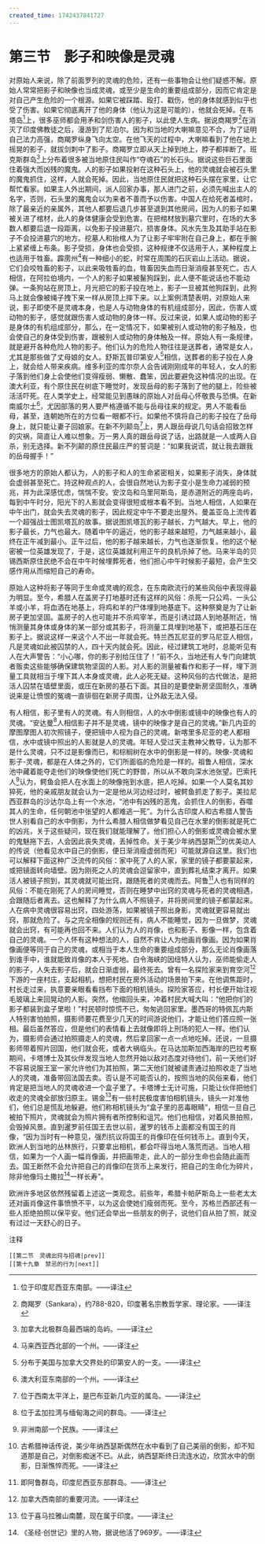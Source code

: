 ```yaml
---
created_time: 1742437841727
---
```

# 第三节　影子和映像是灵魂

对原始人来说，除了前面罗列的灵魂的危险，还有一些事物会让他们疑惑不解。原始人常常把影子和映像也当成灵魂，或至少是生命的重要组成部分，因而它肯定是对自己产生危险的一个根源。如果它被踩踏、殴打、戳伤，他的身体就感到似乎也受了伤害。如果它彻底离开了他的身体（他认为这是可能的），他就会死掉。在韦塔岛[^20]上，很多巫师都会用矛和剑伤害人的影子，以此使人生病。据说商羯罗[^21]在消灭了印度佛教徒之后，漫游到了尼泊尔。因为和当地的大喇嘛意见不合，为了证明自己法力高强，商羯罗纵身飞向太空。在他飞天的过程中，大喇嘛看到了他在地上摇晃的影子，就拔剑刺中了影子。商羯罗立即从天上掉到地上，脖子都摔断了。班克斯群岛[^22]上分布着很多被当地原住民叫作“夺魂石”的长石头。据说这些巨石里面住着强大而凶残的魔鬼。人的影子如果投射在这种石头上，他的灵魂就会被石头里的魔鬼抓住，这样，人就会死掉。因此，当地原住民就把这种石头摆在家里，让它帮忙看家。如果主人外出期间，派人回家办事，那人进门之前，必须先喊出主人的名字，否则，石头里的魔鬼会以为来者不善而予以伤害。中国人在给死者盖棺时，除了最亲近的亲属外，其他人都要后退几步甚至退到其他房间，因为人的影子如果被关进了棺材，此人的身体健康会受到危害。在把棺材放到墓穴里时，在场的大多数人都要后退一段距离，以免影子投进墓穴，损害身体。风水先生及其助手站在影子不会投进墓穴的地方。挖墓人和抬棺人为了让影子牢牢附在自己身上，都在手腕上紧紧缠上布条。影子受损，身体也会受损，这种规律不仅适用于人，某种程度上也适用于牲畜。霹雳州[^23]有一种细小的蛇，时常在周围的石灰岩山上活动。据说，它们会咬牲畜的影子，以此来吸牲畜的血，牲畜因失血而日渐消瘦甚至死亡。古人相信，在阿拉伯境内，一个人的影子如果被鬣狗踩到，此人便不能说话也不能动弹。一条狗站在房顶上，月光把它的影子投在地上，影子一旦被其他狗踩到，此狗马上就会像被绳子拽下来一样从房顶上摔下来。以上案例清楚表明，对原始人来说，影子即使不是灵魂本身，也是人与动物身体的有机组成部分，因此，伤害人或动物的影子，感觉就跟伤害人或动物的身体一样。反过来说，如果人或动物的影子是身体的有机组成部分，那么，在一定情况下，如果被别人或动物的影子触及，也会使自己的身体受到伤害，跟被别人或动物的身体触及一样。原始人有一条规律，就是避开各种危险人物的影子。他们认为的危险人物往往是送葬者，通常是女人，尤其是那些做了丈母娘的女人。舒斯瓦普印第安人[^24]相信，送葬者的影子投在人身上，就会给人带来疾病。维多利亚的库尔奈人会告诫刚刚成年的年轻人，女人的影子落到他们身上会使他们变得瘦弱、懒散、蠢笨，因此要避免这种情况的出现。在澳大利亚，有个原住民在树底下睡觉时，发现岳母的影子落到了他的腿上，险些被活活吓死。在人类学史上，经常能见到愚昧的原始人对岳母心怀敬畏与恐惧。在新南威尔士[^25]，尤因部落的男人要严格遵循不能与岳母往来的规定。男人不能看岳母，甚至，连朝她所在的方位看一眼都不行。如果他不慎将自己的影子投在了岳母身上，就只能让妻子回娘家。在新不列颠岛[^26]上，男人跟岳母说几句话会招致怎样的灾祸，简直让人难以想象。万一男人真的跟岳母说了话，出路就是一人或两人自杀，别无选择。新不列颠的原住民最庄严的誓词是：“如果我说谎，就让我去跟我的岳母握手！”

很多地方的原始人都认为，人的影子和人的生命紧密相关，如果影子消失，身体就会虚弱甚至死亡。持这种观点的人，会很自然地认为影子变小是生命力减弱的预兆，并为此深感忧虑，惴惴不安。安汶岛和乌里阿斯岛，是赤道附近的两座岛屿，每到中午时分，阳光下的人影就会变得很短或根本看不到。当地人相信，人如果在中午出门，就会失去灵魂的影子，因此规定中午不要走出屋外。曼盖亚岛上流传着一个超强战士图凯塔瓦的故事。据说图凯塔瓦的影子越长，力气越大。早上，他的影子最长，力气也最大。随着中午的逼近，他的影子越来越短，力气越来越小，最终在正午减到最小。正午过后，他的影子越来越长，力气也逐渐恢复。他的这个秘密被一位英雄发现了，于是，这位英雄就利用正午的良机杀掉了他。马来半岛的贝锡西斯原住民绝不会在中午时候埋葬死者，他们担心中午时候影子最短，会产生交感作用从而缩短自己的寿命。

原始人这种将影子等同于生命或灵魂的观念，在东南欧流行的某些风俗中表现得最为明显。至今，希腊人在盖房子打地基时还有这样的风俗：杀死一只公鸡、一头公羊或小羊，将血洒在地基上，将鸡和羊的尸体埋到地基底下。这种祭奠是为了让新房子更加坚固。盖房子的人也可能并不杀鸡宰羊，而是引诱过路人到地基附近，悄悄测量其身体或身体的某一部分或其影子，将测量工具埋到地基下，或把基石压在影子上。据说这样一来这个人不出一年就会死。特兰西瓦尼亚的罗马尼亚人相信，凡是灵魂如此被囚禁的人，四十天内就会死。因此，经过建筑工地时，总能听见有人在大声警告：“小心哪，你的影子别给压住了！”前不久，当地还有人专门向建筑者贩卖这些能够确保建筑物坚固的人影。对人影的测量被看作和影子一样，埋下测量工具就相当于埋下其人本身或灵魂，此人必死无疑。这种风俗的古代做法，是把活人囚禁在墙壁里面，或压在新房的基石下面。其目的是要使新房坚固耐久，准确说来是让愤恨的冤魂一直徘徊在新房子周围，让外敌无法入侵。

有人相信，影子里有人的灵魂。有人则相信，人的水中倒影或镜中的映像也有人的灵魂。“安达曼[^27]人相信影子并不是灵魂，镜中的映像才是自己的灵魂。”新几内亚的摩图摩图人初次照镜子，便把镜中人视为自己的灵魂。新喀里多尼亚的老人都相信，水中或镜中照出的人影就是人的灵魂。年轻人受过天主教神父教导，认为那不是什么灵魂，只不过是影像而已，和棕榈树在水中的倒影是一样的。映像-灵魂和影子-灵魂，都是在人体之外的，它们所面临的危险是一样的。祖鲁人相信，深水池中藏着能夺走他们的映像使他们死亡的野兽，所以从不敢向深水池张望。巴索托人[^28]认为，鳄鱼会把人在水面上的映像拖到水底，把人吃掉。如果一个人莫名其妙猝死，他的亲戚朋友就会认为一定是他从河边经过时，被鳄鱼抓走了影子。美拉尼西亚群岛的沙达尔岛上有一个水池，“池中有凶残的恶鬼，会抓住人的倒影，吞噬其人的生命，任何朝池中张望的人都难逃一死”。为什么古印度人和古希腊人警告世人别看自己的水中倒影，为什么希腊人相信做梦看见自己在水里的倒影就是死亡的凶兆，关于这些疑问，现在我们就能理解了。他们担心人的倒影或灵魂会被水里的鬼魅拖下去，人会因此丧失灵魂，丢掉性命。关于美少年纳西瑟斯[^29]的优美动人的传说（他看见水中自己的倒影，便日渐消瘦虚弱而死）可能就源自这里。我们也可以解释下面这种广泛流传的风俗：家中死了人的人家，家里的镜子都要蒙起来，或把镜面转向墙壁。因为刚死之人的灵魂会逗留家中，直到葬礼结束才离开。如果活人被镜子照到，其灵魂就可能出窍，跟随死者的灵魂而去。阿鲁[^30]人也有同样的风俗：不能在刚死了人的房间睡觉，否则在睡梦中出窍的灵魂与死者的灵魂相遇，会跟随后者离去。这也解释了为什么病人不照镜子，并将房间里的镜子都蒙起来。人在病中灵魂很容易出窍，四处游荡，如果被镜子照出身影，灵魂就更容易就出窍，那就危险了。与之完全相像的规则还有，病人不能睡觉，因为一旦做梦，灵魂就会出窍，有可能再也回不来。人们认为人的肖像，也和影子、影像一样，包含着自己的灵魂。一个人怀有这种想法的人，自然不肯让人为他画肖像画。因为如果肖像画便等同于自己的灵魂，或相当于本人生命的重要组成部分，那么无论肖像画落到谁手中，谁就能致肖像的本人于死地。白令海峡的因纽特人认为，巫师能偷走人的影子，人失去影子后，就会日渐虚弱，最终死去。曾有一名探险家来到育空河[^31]下游的一座村庄，支起相机，想把村民在房外活动的场景拍下来。在他调焦距时，村长走过来，执意要亲眼看看挡布下面的相机镜头。探险家答应，村长便开始注视毛玻璃上来回晃动的人影。突然，他缩回头来，冲着村民大喊大叫：“他把你们的影子都装到盒子里啦！”村民顿时惊慌不已，匆匆逃回家里。墨西哥的特佩瓦内斯人特别害怕拍照，摄影师要花费至少几天的时间游说他们，才能让他们答应照一张相。最后虽然答应，但是他们的表情看上去就像即将上刑场的犯人一样。他们认为，摄影师会通过拍照摄走人的灵魂，然后拿回家一点一点地吃掉。还说，一旦摄影师带着照片回国，他们就会死，或者大祸临头。在马达加斯加西海岸的巴拉考察期间，卡塔博士及其伙伴发现当地人忽然开始以敌对态度对待他们，前一天他们好不容易说服王室一家允许他们为其拍照，第二天他们就被谴责通过拍照收走了当地人的灵魂，准备带回法国去卖。否认是不可能否认的，按照当地的风俗来看，他们肯定是把当地人的灵魂收进一个盒子里了。卡塔博士无计可施，只能让伙伴把他们收走的灵魂全部放归原主。锡金[^32]有一些村民极度害怕相机镜头，镜头一对准他们，他们总是慌乱地躲避。他们称相机镜头为“盒子里的恶毒眼睛”，相信一旦自己被拍下照片，灵魂就会为照片拥有者所控制和诅咒。他们也相信，对着风景拍照，会毁掉风景。直到暹罗前任国王去世以前，暹罗的钱币上面都没有国王的肖像，“因为当时有一种意见，强烈抗议将国王的肖像印在任何钱币上。直到今天，欧洲人到当地的丛林旅行，只要拿出相机，都会吓得当地人落荒而逃。当地人相信，如果为一个人画一幅肖像画，并把画带走，此人的一部分生命也会随此画而去。国王断然不会允许把自己的肖像印在货币上来发行，把自己的生命化为碎片，除非他像玛土撒拉[^33]一样长寿”。

欧洲许多地区依然残留着上述这一类观念。前些年，希腊卡帕萨斯岛上一些老太太还对画肖像这件事愤愤不平，以为这会使她们瘦弱而死。至今，苏格兰西部还有一些人拒绝拍照以保平安。他们还会举出一些朋友的例子，说他们自从拍了照，就没有过过一天舒心的日子。

注释

[^1]: 生活在北美西北太平洋沿岸的印第安人。——译注
[^2]: 加拿大西部的河流。——译注
[^3]: 印度尼西亚的一座岛屿。——译注
[^4]: 南太平洋上的群岛。——译注
[^5]: 巴基斯坦的主要民族。——译注
[^6]: 印度尼西亚苏拉威西岛的旧称。——译注
[^7]: 东南亚马来群岛中部的岛屿。——译注
[^8]: 北美印第安人的一支。——译注
[^9]: 位于太平洋中南部。——译注
[^10]: 这两句话的意思都是“提心吊胆；非常吃惊”。——译注
[^11]: 位于南美洲东北部。——译注
[^12]: 南美印第安人的一支，主要分布在巴西巴拉圭河的上游、支流一带。——译注
[^13]: 印度尼西亚东部的群岛。——译注
[^14]: 南亚一个少数民族。——译注
[^15]: 位于太平洋西南部的群岛。——译注
[^16]: 缅甸第二大民族，分布于中南半岛西部。——译注
[^17]: 印度尼西亚东北部的群岛。——译注
[^18]: 美国西北部太平洋沿岸的一个州。——译注
[^19]: 加拿大西部一个省，又称为卑诗省。——译注
[^20]: 位于印度尼西亚东南部。——译注
[^21]: 商羯罗（Sankara），约788-820，印度著名宗教哲学家、理论家。——译注
[^22]: 加拿大北极群岛最西端的岛屿。——译注
[^23]: 马来西亚西北部的一个州。——译注
[^24]: 分布于美国与加拿大交界处的印第安人的一支。——译注
[^25]: 澳大利亚东南部的一个州。——译注
[^26]: 位于西南太平洋上，是巴布亚新几内亚的属岛。——译注
[^27]: 位于孟加拉湾与缅甸海之间的群岛。——译注
[^28]: 非洲南部一个民族。——译注
[^29]: 古希腊神话传说，美少年纳西瑟斯偶然在水中看到了自己美丽的倒影，却不知道那是自己，对倒影痴迷不已。从此，纳西瑟斯终日流连水边，欣赏水中的倒影，日渐憔悴而死。——译注
[^30]: 即阿鲁群岛，印度尼西亚东部群岛。——译注
[^31]: 加拿大西南部的重要河流。——译注
[^32]: 位于喜马拉雅山南麓，现在属于印度。——译注
[^33]: 《圣经·创世记》里的人物，据说他活了969岁。——译注

```booknav
[[第二节　灵魂出窍与招魂|prev]]
[[第十九章　禁忌的行为|next]]
```